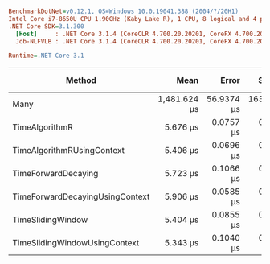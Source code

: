 ``` ini

BenchmarkDotNet=v0.12.1, OS=Windows 10.0.19041.388 (2004/?/20H1)
Intel Core i7-8650U CPU 1.90GHz (Kaby Lake R), 1 CPU, 8 logical and 4 physical cores
.NET Core SDK=3.1.300
  [Host]     : .NET Core 3.1.4 (CoreCLR 4.700.20.20201, CoreFX 4.700.20.22101), X64 RyuJIT
  Job-NLFVLB : .NET Core 3.1.4 (CoreCLR 4.700.20.20201, CoreFX 4.700.20.22101), X64 RyuJIT

Runtime=.NET Core 3.1  

```
|                          Method |         Mean |      Error |      StdDev |       Median |  Ratio | RatioSD |    Gen 0 | Gen 1 | Gen 2 |  Allocated |
|-------------------------------- |-------------:|-----------:|------------:|-------------:|-------:|--------:|---------:|------:|------:|-----------:|
|                            Many | 1,481.624 μs | 56.9374 μs | 163.3641 μs | 1,407.686 μs | 287.01 |   21.91 | 261.7188 |     - |     - | 1070.31 KB |
|                  TimeAlgorithmR |     5.676 μs |  0.0757 μs |   0.0709 μs |     5.678 μs |   1.00 |    0.00 |   0.2670 |     - |     - |    1.11 KB |
|      TimeAlgorithmRUsingContext |     5.406 μs |  0.0696 μs |   0.0651 μs |     5.377 μs |   0.95 |    0.02 |   0.2670 |     - |     - |    1.11 KB |
|             TimeForwardDecaying |     5.723 μs |  0.1066 μs |   0.1095 μs |     5.720 μs |   1.01 |    0.02 |   0.2899 |     - |     - |     1.2 KB |
| TimeForwardDecayingUsingContext |     5.906 μs |  0.0585 μs |   0.0547 μs |     5.914 μs |   1.04 |    0.02 |   0.2899 |     - |     - |     1.2 KB |
|               TimeSlidingWindow |     5.404 μs |  0.0855 μs |   0.0800 μs |     5.372 μs |   0.95 |    0.02 |   0.2670 |     - |     - |    1.11 KB |
|   TimeSlidingWindowUsingContext |     5.343 μs |  0.1040 μs |   0.1156 μs |     5.338 μs |   0.94 |    0.03 |   0.2670 |     - |     - |    1.11 KB |

